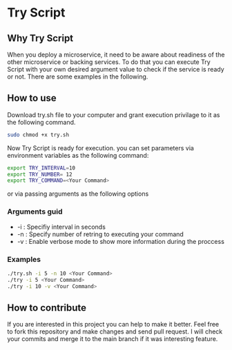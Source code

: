 # Try Script

## Why Try Script
When you deploy a microservice, it need to be aware about readiness of the other microservice or backing services.
To do that you can execute Try Script with your own desired argument value to check if the service is ready or not.
There are some examples in the following.

## How to use
Download try.sh file to your computer and grant execution privilage to it as the following command.
```bash
sudo chmod +x try.sh
```
Now Try Script is ready for execution.
you can set parameters via environment variables as the following command:

```bash
export TRY_INTERVAL=10
export TRY_NUMBER= 12
export TRY_COMMAND=<Your Command>
```

or via passing arguments as the following options

### Arguments guid
- -i : Specifiy interval in seconds
- -n : Specify number of retring to executing your command
- -v : Enable verbose mode to show more information during the proccess

### Examples
```bash
./try.sh -i 5 -n 10 <Your Command>
./try -i 5 <Your Command>
./try -i 10 -v <Your Command>
```
## How to contribute
If you are interested in this project you can help to make it better.
Feel free to fork this repository and make changes and send pull request.
I will check your commits and merge it to the main branch if it was interesting feature. 
